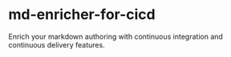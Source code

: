 # md-enricher-for-cicd
Enrich your markdown authoring with continuous integration and continuous delivery features.

